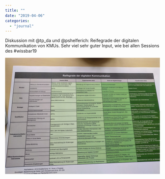 ```yaml
---
title: ""
date: "2019-04-06"
categories: 
  - "journal"
---
```


Diskussion mit @tp\_da und @pshelferich: Reifegrade der digitalen Kommunikation von KMUs. Sehr viel sehr guter Input, wie bei allen Sessions des #wissbar19

![](images/89fcb48f91.jpg)
